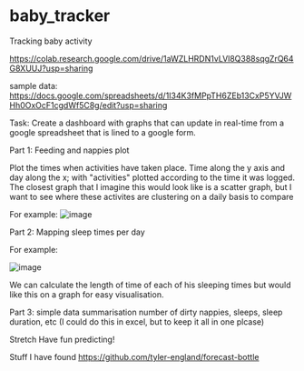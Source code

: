 # baby_tracker
Tracking baby activity

https://colab.research.google.com/drive/1aWZLHRDN1vLVl8Q388sqgZrQ64G8XUUJ?usp=sharing

sample data: https://docs.google.com/spreadsheets/d/1I34K3fMPpTH6ZEb13CxP5YVJWHh0OxOcF1cgdWf5C8g/edit?usp=sharing

Task:
Create a dashboard with graphs that can update in real-time from a google spreadsheet that is lined to a google form.

Part 1: Feeding and nappies plot 

Plot the times when activities have taken place. Time along the y axis and day along the x; with "activities" plotted according to the time it was logged. The closest graph that I imagine this would look like is a scatter graph, but I want to see where these activites are clustering on a daily basis to compare

For example:
![image](https://github.com/JulesMarz/baby_tracker/assets/40864686/a7cb1739-6b7b-4693-b951-6b6fc3867d26)


Part 2: Mapping sleep times per day

For example:

![image](https://github.com/JulesMarz/baby_tracker/assets/40864686/3669c40a-0f98-4392-839e-afd6068f615d)


We can calculate the length of time of each of his sleeping times but would like this on a graph for easy visualisation.

Part 3: simple data summarisation
number of dirty nappies, sleeps, sleep duration, etc (I could do this in excel, but to keep it all in one plcase)

Stretch
Have fun predicting!



Stuff I have found
https://github.com/tyler-england/forecast-bottle
